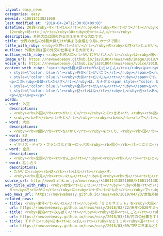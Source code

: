```yaml
---
layout: easy_news
categories: easy
newsid: k10011413821000
last_modified_at: '2018-04-24T12:30:00+09:00'
datetime: 2018<ruby>年<rt>ねん</rt></ruby>04<ruby>月<rt>がつ</rt></ruby>24<ruby>日<rt>にち</rt></ruby>
  12<ruby>時<rt>じ</rt></ruby>30<ruby>分<rt>ふん</rt></ruby>
description: 外務大臣は国の外交の仕事をする大臣です。
title: 世界の女性の外務大臣だけが集まる会議を９月にカナダで開く
title_with_ruby: <ruby>世界<rt>せかい</rt></ruby>の<ruby>女性<rt>じょせい</rt></ruby>の<ruby>外務大臣<rt>がいむだいじん</rt></ruby>だけが<ruby>集<rt>あつ</rt></ruby>まる<ruby>会議<rt>かいぎ</rt></ruby>を９<ruby>月<rt>がつ</rt></ruby>にカナダで<ruby>開<rt>ひら</rt></ruby>く
outline: 外務大臣は国の外交の仕事をする大臣です。
outline_with_ruby: <ruby>外務大臣<rt>がいむだいじん</rt></ruby>は<ruby>国<rt>くに</rt></ruby>の<ruby>外交<rt>がいこう</rt></ruby>の<ruby>仕事<rt>しごと</rt></ruby>をする<ruby>大臣<rt>だいじん</rt></ruby>です。
image_url: https://newswebeasy.github.io/ja201804/news/web/image/2018/04/23/K10011413821_1804230750_1804230758_01_02.jpg
voice_url: https://newswebeasy.github.io/ja201804/news/easy/voice/2018/04/24/k10011413821000.mp4
content_with_ruby: "<p><ruby>外務大臣<rt>がいむだいじん</rt></ruby>は<ruby>国<rt>くに</rt></ruby>の<span\
  \ style=\"color: blue;\"><ruby>外交<rt>がいこう</rt></ruby></span>の<ruby>仕事<rt>しごと</rt></ruby>をする<span\
  \ style=\"color: blue;\"><ruby>大臣<rt>だいじん</rt></ruby></span>です。カナダのフリーランド<ruby>外務大臣<rt>がいむだいじん</rt></ruby>は２２<ruby>日<rt>にち</rt></ruby>、<ruby>女性<rt>じょせい</rt></ruby>の<ruby>外務大臣<rt>がいむだいじん</rt></ruby>だけが<ruby>集<rt>あつ</rt></ruby>まる<ruby>会議<rt>かいぎ</rt></ruby>を９<ruby>月<rt>がつ</rt></ruby>に<ruby>開<rt>ひら</rt></ruby>くと<ruby>言<rt>い</rt></ruby>いました。<ruby>女性<rt>じょせい</rt></ruby>の<ruby>外務大臣<rt>がいむだいじん</rt></ruby>だけが<ruby>集<rt>あつ</rt></ruby>まる<ruby>会議<rt>かいぎ</rt></ruby>は<ruby>今<rt>いま</rt></ruby>までありませんでした。</p>\n\
  <p>この<ruby>会議<rt>かいぎ</rt></ruby>は、カナダと<span style=\"color: blue;\">ＥＵ</span>が９<ruby>月<rt>がつ</rt></ruby>２１<ruby>日<rt>にち</rt></ruby>と２２<ruby>日<rt>にち</rt></ruby>にカナダで<ruby>開<rt>ひら</rt></ruby>きます。<ruby>外務大臣<rt>がいむだいじん</rt></ruby>が<ruby>女性<rt>じょせい</rt></ruby>の<ruby>国<rt>くに</rt></ruby>は<ruby>今<rt>いま</rt></ruby>３０ぐらいあって、<span\
  \ style=\"color: blue;\"><ruby>全員<rt>ぜんいん</rt></ruby></span>を<ruby>招待<rt>しょうたい</rt></ruby>します。<ruby>会議<rt>かいぎ</rt></ruby>では<ruby>世界<rt>せかい</rt></ruby>の<ruby>女性<rt>じょせい</rt></ruby>の<ruby>生活<rt>せいかつ</rt></ruby>や<ruby>仕事<rt>しごと</rt></ruby>をよくすることについて<span\
  \ style=\"color: blue;\"><ruby>話<rt>はな</rt></ruby>し<ruby>合<rt>あ</rt></ruby>い</span>ます。</p>\n\
  <p></p>\n<p></p>"
words:
- word: 外交
  descriptions:
  - <ruby><rb>外国</rb><rt>がいこく</rt></ruby>とのつきあいや、<ruby><rb>話</rb><rt>はな</rt></ruby>し<ruby><rb>合</rb><rt>あ</rt></ruby>い。
  - <ruby><rb>外</rb><rt>そと</rt></ruby>へ<ruby><rb>出</rb><rt>で</rt></ruby>て、<ruby><rb>注文</rb><rt>ちゅうもん</rt></ruby>を<ruby><rb>取</rb><rt>と</rt></ruby>ったり、<ruby><rb>宣伝</rb><rt>せんでん</rt></ruby>したりすること。
- word: 大臣
  descriptions:
  - <ruby><rb>内閣</rb><rt>ないかく</rt></ruby>をつくり、<ruby><rb>国</rb><rt>くに</rt></ruby>の<ruby><rb>政治</rb><rt>せいじ</rt></ruby>で、もっとも<ruby><rb>責任</rb><rt>せきにん</rt></ruby>のある<ruby><rb>人</rb><rt>ひと</rt></ruby>。<ruby><rb>総理大臣</rb><rt>そうりだいじん</rt></ruby>と<ruby><rb>国務大臣</rb><rt>こくむだいじん</rt></ruby>とがある。
- word: EU
  descriptions:
  - イギリス・ドイツ・フランスなどヨーロッパの<ruby><rb>国々</rb><rt>くにぐに</rt></ruby>が、<ruby><rb>共同</rb><rt>きょうどう</rt></ruby>で<ruby><rb>国</rb><rt>くに</rt></ruby>の<ruby><rb>安全</rb><rt>あんぜん</rt></ruby>をはかったり<ruby><rb>経済</rb><rt>けいざい</rt></ruby>を<ruby><rb>運営</rb><rt>うんえい</rt></ruby>したりしようとする<ruby><rb>組織</rb><rt>そしき</rt></ruby>。
- word: 全員
  descriptions:
  - <ruby><rb>全部</rb><rt>ぜんぶ</rt></ruby>の<ruby><rb>人</rb><rt>ひと</rt></ruby>。みんな。
- word: 話し合う
  descriptions:
  - たがいに<ruby><rb>話</rb><rt>はな</rt></ruby>す。
  - <ruby><rb>意見</rb><rt>いけん</rt></ruby>を<ruby><rb>出</rb><rt>だ</rt></ruby>し<ruby><rb>合</rb><rt>あ</rt></ruby>う。
source_url: http://www3.nhk.or.jp/news/easy/k10011413821000/k10011413821000.html
web_title_with_ruby: <ruby>女性<rt>じょせい</rt></ruby><ruby>外相<rt>がいしょう</rt></ruby><ruby>会合<rt>かいごう</rt></ruby>
  ９<ruby>月<rt>がつ</rt></ruby>に<ruby>カナダ<rt>かなだ</rt></ruby>で<ruby>初<rt>はじ</rt></ruby>めて<ruby>開催<rt>かいさい</rt></ruby>へ
web_news_url: https://newswebeasy.github.io/news/web/2018/04/23/女性外相会合-9月にカナダで初めて開催へ
related_news:
- title: <ruby>来年<rt>らいねん</rt></ruby>の「Ｇ２０サミット」を<ruby>大阪<rt>おおさか</rt></ruby>で<ruby>行<rt>おこな</rt></ruby>うことが<ruby>決<rt>き</rt></ruby>まる
  url: https://newswebeasy.github.io/news/easy/2018/02/22/来年のG20サミットを大阪で行うことが決まる
- title: <ruby>民泊<rt>みんぱく</rt></ruby>の<ruby>仕事<rt>しごと</rt></ruby>をするための<ruby>申<rt>もう</rt></ruby>し<ruby>込<rt>こ</rt></ruby>みが<ruby>始<rt>はじ</rt></ruby>まる
  url: https://newswebeasy.github.io/news/easy/2018/03/16/民泊の仕事をするための申し込みが始まる
- title: ＴＰＰに<ruby>日本<rt>にっぽん</rt></ruby>など１１の<ruby>国<rt>くに</rt></ruby>がサインをする
  url: https://newswebeasy.github.io/news/easy/2018/03/09/TPPに日本など11の国がサインをする
...
```

